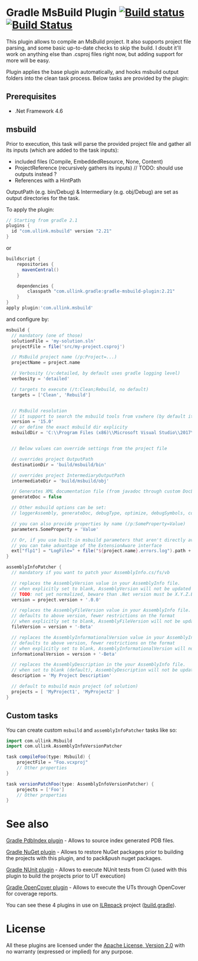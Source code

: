 # Gradle MsBuild Plugin [![Build status](https://ci.appveyor.com/api/projects/status/dx29ov4txa120okx/branch/master?svg=true)](https://ci.appveyor.com/project/gluck/gradle-msbuild-plugin/branch/master) [![Build Status](https://travis-ci.org/Ullink/gradle-msbuild-plugin.svg?branch=master)](https://travis-ci.org/Ullink/gradle-msbuild-plugin)

This plugin allows to compile an MsBuild project.
It also supports project file parsing, and some basic up-to-date checks to skip the build.
I doubt it'll work on anything else than .csproj files right now, but adding support for more will be easy.

Plugin applies the base plugin automatically, and hooks msbuild output folders into the clean task process.
Below tasks are provided by the plugin:

## Prerequisites
* .Net Framework 4.6

## msbuild

Prior to execution, this task will parse the provided project file and gather all its inputs (which are added to the task inputs):
- included files (Compile, EmbeddedResource, None, Content)
- ProjectReference (recursively gathers its inputs) // TODO: should use outputs instead ?
- References with a HintPath

OutputPath (e.g. bin/Debug) & Intermediary (e.g. obj/Debug) are set as output directories for the task.

To apply the plugin:

```groovy
// Starting from gradle 2.1
plugins {
  id "com.ullink.msbuild" version "2.21"
}
```

or
```groovy
buildscript {
    repositories {
      mavenCentral()
    }

    dependencies {
        classpath "com.ullink.gradle:gradle-msbuild-plugin:2.21"
    }
}
apply plugin:'com.ullink.msbuild'
```

and configure by:

```groovy
msbuild {
  // mandatory (one of those)
  solutionFile = 'my-solution.sln'
  projectFile = file('src/my-project.csproj')

  // MsBuild project name (/p:Project=...)
  projectName = project.name

  // Verbosity (/v:detailed, by default uses gradle logging level)
  verbosity = 'detailed'

  // targets to execute (/t:Clean;Rebuild, no default)
  targets = ['Clean', 'Rebuild']


  // MsBuild resolution
  // it support to search the msbuild tools from vswhere (by default it searches the latest)
  version = '15.0'
  // or define the exact msbuild dir explicity
  msbuildDir = 'C:\\Program Files (x86)\\Microsoft Visual Studio\\2017\\BuildTools\\MSBuild\\15.0\\bin'


  // Below values can override settings from the project file

  // overrides project OutputPath
  destinationDir = 'build/msbuild/bin'

  // overrides project IntermediaryOutputPath
  intermediateDir = 'build/msbuild/obj'

  // Generates XML documentation file (from javadoc through custom DocLet)
  generateDoc = false

  // Other msbuild options can be set:
  // loggerAssembly, generateDoc, debugType, optimize, debugSymbols, configuration, platform, defineConstants ...

  // you can also provide properties by name (/p:SomeProperty=Value)
  parameters.SomeProperty = 'Value'

  // Or, if you use built-in msbuild parameters that aren't directly available here,
  // you can take advantage of the ExtensionAware interface
  ext["flp1"] = "LogFile=" + file("${project.name}.errors.log").path + ";ErrorsOnly;Verbosity=diag"
}

assemblyInfoPatcher {
  // mandatory if you want to patch your AssemblyInfo.cs/fs/vb

  // replaces the AssemblyVersion value in your AssemblyInfo file.
  // when explicitly set to blank, AssemblyVersion will not be updated and will keep the existing value in your AssemblyInfo file
  // TODO: not yet normalized, beware than .Net version must be X.Y.Z.B format, with Z/B optionals
  version = project.version + '.0.0'

  // replaces the AssemblyFileVersion value in your AssemblyInfo file.
  // defaults to above version, fewer restrictions on the format
  // when explicitly set to blank, AssemblyFileVersion will not be updated and will keep the existing value in your AssemblyInfo file
  fileVersion = version + '-Beta'

  // replaces the AssemblyInformationalVersion value in your AssemblyInfo file.
  // defaults to above version, fewer restrictions on the format
  // when explicitly set to blank, AssemblyInformationalVersion will not be updated and will keep the existing value in your AssemblyInfo file
  informationalVersion = version + '-Beta'

  // replaces the AssemblyDescription in the your AssemblyInfo file.
  // when set to blank (default), AssemblyDescription will not be updated and will keep the existing value in your AssemblyInfo file
  description = 'My Project Description'

  // default to msbuild main project (of solution)
  projects = [ 'MyProject1', 'MyProject2' ]
}
```

## Custom tasks

You can create custom `msbuild` and `assemblyInfoPatcher` tasks like so:

```groovy
import com.ullink.Msbuild
import com.ullink.AssemblyInfoVersionPatcher

task compileFoo(type: Msbuild) {
    projectFile = "Foo.vcxproj"
    // Other properties
}

task versionPatchFoo(type: AssemblyInfoVersionPatcher) {
    projects = ['Foo']
    // Other properties
}
```

# See also

[Gradle PdbIndex plugin](https://github.com/Ullink/gradle-pdbindex-plugin) - Allows to source index generated PDB files.

[Gradle NuGet plugin](https://github.com/Ullink/gradle-nuget-plugin) - Allows to restore NuGet packages prior to building the projects with this plugin, and to pack&push nuget packages.

[Gradle NUnit plugin](https://github.com/Ullink/gradle-nunit-plugin) - Allows to execute NUnit tests from CI (used with this plugin to build the projects prior to UT execution)

[Gradle OpenCover plugin](https://github.com/Ullink/gradle-opencover-plugin) - Allows to execute the UTs through OpenCover for coverage reports.

You can see these 4 plugins in use on [ILRepack](https://github.com/gluck/il-repack) project ([build.gradle](https://github.com/gluck/il-repack/blob/master/build.gradle)).

# License

All these plugins are licensed under the [Apache License, Version 2.0](http://www.apache.org/licenses/LICENSE-2.0.html) with no warranty (expressed or implied) for any purpose.
